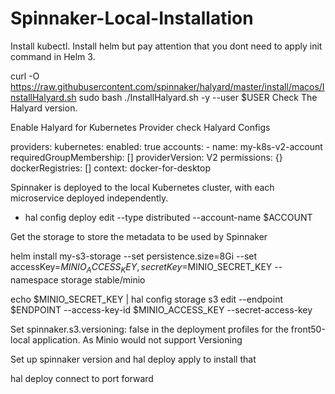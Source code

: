 # Spinnaker-Local-Installation

Install kubectl.
Install helm but pay attention  that you dont need to apply init command in Helm 3. 

curl -O https://raw.githubusercontent.com/spinnaker/halyard/master/install/macos/InstallHalyard.sh
sudo bash ./InstallHalyard.sh -y --user $USER
Check The Halyard version. 


Enable Halyard for Kubernetes Provider
check Halyard Configs 

providers:
kubernetes:
      enabled: true
      accounts:
      - name: my-k8s-v2-account
        requiredGroupMembership: []
        providerVersion: V2
        permissions: {}
        dockerRegistries: []
        context: docker-for-desktop


Spinnaker is deployed to the local Kubernetes cluster, with each microservice deployed independently.

 - hal config deploy edit --type distributed --account-name $ACCOUNT


Get the storage to store the metadata to be used by Spinnaker

helm install my-s3-storage --set persistence.size=8Gi --set accessKey=$MINIO_ACCESS_KEY,secretKey=$MINIO_SECRET_KEY --namespace storage stable/minio

echo $MINIO_SECRET_KEY | hal config storage s3 edit --endpoint $ENDPOINT --access-key-id $MINIO_ACCESS_KEY --secret-access-key


Set spinnaker.s3.versioning: false in the deployment profiles for the front50-local application. As Minio would not support Versioning 



Set up spinnaker version and hal deploy apply to install that 

hal deploy connect to port forward
